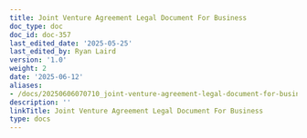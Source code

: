 ```yaml
---
title: Joint Venture Agreement Legal Document For Business
doc_type: doc
doc_id: doc-357
last_edited_date: '2025-05-25'
last_edited_by: Ryan Laird
version: '1.0'
weight: 2
date: '2025-06-12'
aliases:
- /docs/20250606070710_joint-venture-agreement-legal-document-for-business_1_1/
description: ''
linkTitle: Joint Venture Agreement Legal Document For Business
type: docs
---
```


